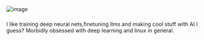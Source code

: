 ![image](https://github.com/user-attachments/assets/96098555-e9ac-43d6-9a3d-e65cac80d5b0)
###
I like training deep neural nets,finetuning llms and making cool stuff with AI I guess?
Morbidly obsessed with deep learning and linux in general. 
